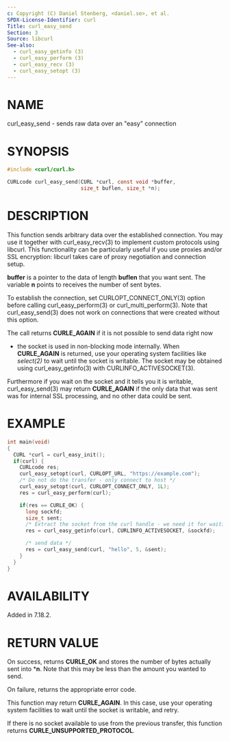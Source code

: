 ```yaml
---
c: Copyright (C) Daniel Stenberg, <daniel.se>, et al.
SPDX-License-Identifier: curl
Title: curl_easy_send
Section: 3
Source: libcurl
See-also:
  - curl_easy_getinfo (3)
  - curl_easy_perform (3)
  - curl_easy_recv (3)
  - curl_easy_setopt (3)
---
```


# NAME

curl_easy_send - sends raw data over an "easy" connection

# SYNOPSIS

~~~c
#include <curl/curl.h>

CURLcode curl_easy_send(CURL *curl, const void *buffer,
                        size_t buflen, size_t *n);
~~~

# DESCRIPTION

This function sends arbitrary data over the established connection. You may
use it together with curl_easy_recv(3) to implement custom protocols
using libcurl. This functionality can be particularly useful if you use
proxies and/or SSL encryption: libcurl takes care of proxy negotiation and
connection setup.

**buffer** is a pointer to the data of length **buflen** that you want
sent. The variable **n** points to receives the number of sent bytes.

To establish the connection, set CURLOPT_CONNECT_ONLY(3) option before
calling curl_easy_perform(3) or curl_multi_perform(3). Note that
curl_easy_send(3) does not work on connections that were created without
this option.

The call returns **CURLE_AGAIN** if it is not possible to send data right now
- the socket is used in non-blocking mode internally. When **CURLE_AGAIN**
is returned, use your operating system facilities like *select(2)* to wait
until the socket is writable. The socket may be obtained using
curl_easy_getinfo(3) with CURLINFO_ACTIVESOCKET(3).

Furthermore if you wait on the socket and it tells you it is writable,
curl_easy_send(3) may return **CURLE_AGAIN** if the only data that was sent
was for internal SSL processing, and no other data could be sent.

# EXAMPLE

~~~c
int main(void)
{
  CURL *curl = curl_easy_init();
  if(curl) {
    CURLcode res;
    curl_easy_setopt(curl, CURLOPT_URL, "https://example.com");
    /* Do not do the transfer - only connect to host */
    curl_easy_setopt(curl, CURLOPT_CONNECT_ONLY, 1L);
    res = curl_easy_perform(curl);

    if(res == CURLE_OK) {
      long sockfd;
      size_t sent;
      /* Extract the socket from the curl handle - we need it for waiting. */
      res = curl_easy_getinfo(curl, CURLINFO_ACTIVESOCKET, &sockfd);

      /* send data */
      res = curl_easy_send(curl, "hello", 5, &sent);
    }
  }
}
~~~

# AVAILABILITY

Added in 7.18.2.

# RETURN VALUE

On success, returns **CURLE_OK** and stores the number of bytes actually
sent into ***n**. Note that this may be less than the amount you wanted to
send.

On failure, returns the appropriate error code.

This function may return **CURLE_AGAIN**. In this case, use your operating
system facilities to wait until the socket is writable, and retry.

If there is no socket available to use from the previous transfer, this function
returns **CURLE_UNSUPPORTED_PROTOCOL**.

